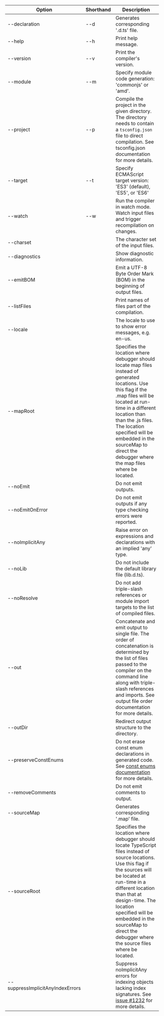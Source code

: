 

Option | Shorthand | Description
--------|-------|--------------
--declaration | --d | Generates corresponding '.d.ts' file.
--help | --h | Print help message.
--version | --v | Print the compiler's version.
--module | --m | Specify module code generation: 'commonjs' or 'amd'.
--project | --p | Compile the project in the given directory. The directory needs to contain a `tsconfig.json` file to direct compilation. See tsconfig.json documentation for more details.
--target | --t | Specify ECMAScript target version: 'ES3' (default), 'ES5', or 'ES6'
--watch | --w | Run the compiler in watch mode. Watch input files and trigger recompilation on changes.
--charset | | The character set of the input files.
--diagnostics | | Show diagnostic information.
--emitBOM | | Emit a UTF-8 Byte Order Mark (BOM) in the beginning of output files.
--listFiles | | Print names of files part of the compilation.
--locale | | The locale to use to show error messages, e.g. en-us.
--mapRoot | | Specifies the location where debugger should locate map files instead of generated locations. Use this flag if the .map files will be located at run-time in a different location than than the .js files. The location specified will be embedded in the sourceMap to direct the debugger where the map files where be located.
--noEmit | | Do not emit outputs.
--noEmitOnError | | Do not emit outputs if any type checking errors were reported.
--noImplicitAny | | Raise error on expressions and declarations with an implied 'any' type.
--noLib | | Do not include the default library file (lib.d.ts).
--noResolve | | Do not add triple-slash references or module import targets to the list of compiled files.
--out | | Concatenate and emit output to single file. The order of concatenation is determined by the list of files passed to the compiler on the command line along with triple-slash references and imports. See output file order documentation for more details.
--outDir | | Redirect output structure to the directory.
--preserveConstEnums | | Do not erase const enum declarations in generated code. See [const enums documentation](https://github.com/Microsoft/TypeScript/blob/master/doc/spec.md#94-constant-enum-declarations) for more details.
--removeComments | | Do not emit comments to output.
--sourceMap | | Generates corresponding '.map' file.
--sourceRoot | | Specifies the location where debugger should locate TypeScript files instead of source locations. Use this flag if the sources will be located at run-time in a different location than that at design-time. The location specified will be embedded in the sourceMap to direct the debugger where the source files where be located.
--suppressImplicitAnyIndexErrors | | Suppress noImplicitAny errors for indexing objects lacking index signatures. See [issue #1232](https://github.com/Microsoft/TypeScript/issues/1232#issuecomment-64510362) for more details.